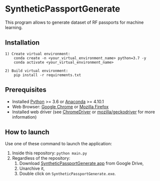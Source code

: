 # SyntheticPassportGenerate

This program allows to generate dataset of RF passports for machine learning.

## Installation

    1) Create virtual environment:
        conda create -n <your_virtual_environment_name> python=3.7 -y
        conda activate <your_virtual_environment_name>
        
    2) Build virtual environment:
        pip install -r requirements.txt
        
## Prerequisites

* Installed [Python](https://www.python.org/downloads/) >= 3.6 or [Anaconda](https://www.anaconda.com/products/individual) >= 4.10.1
* Web Browser: [Google Chrome](https://www.google.com/chrome) or [Mozilla Firefox](https://www.mozilla.org/en/firefox/new/)
* Installed web driver (see [ChromeDriver](https://chromedriver.chromium.org/downloads) or [mozilla/geckodriver](https://github.com/mozilla/geckodriver/releases) for more information)

## How to launch

Use one of these command to launch the application:

1) Inside this repository: `python main.py`
2) Regardless of the repository:
   1) Download [SyntheticPassportGenerate app](https://drive.google.com/file/d/1daoMltut3KiR_rFJTZVAoVJPbkSaoW6r/view?usp=sharing) from Google Drive, 
   2) Unarchive it,
   3) Double click on `SyntheticPassportGenerate.exe`.
